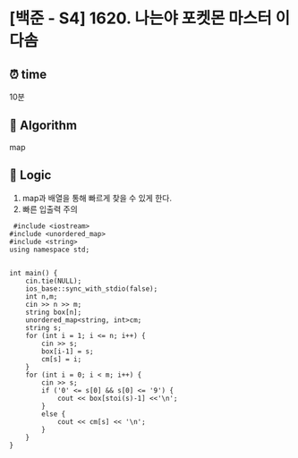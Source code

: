 # [백준 - S4] 1620. 나는야 포켓몬 마스터 이다솜 
 
## ⏰  **time**
10분

## :pushpin: **Algorithm**
map


## :round_pushpin: **Logic**
1. map과 배열을 통해 빠르게 찾을 수 있게 한다.
2. 빠른 입출력 주의
```
 #include <iostream>
#include <unordered_map>
#include <string>
using namespace std;


int main() {
	cin.tie(NULL);
	ios_base::sync_with_stdio(false);
	int n,m;
	cin >> n >> m;
	string box[n];
	unordered_map<string, int>cm;
	string s;
	for (int i = 1; i <= n; i++) {
		cin >> s;
		box[i-1] = s;
		cm[s] = i;
	}
	for (int i = 0; i < m; i++) {
		cin >> s;
		if ('0' <= s[0] && s[0] <= '9') {
			cout << box[stoi(s)-1] <<'\n';
		}
		else {
			cout << cm[s] << '\n';
		}
	}
}

```
